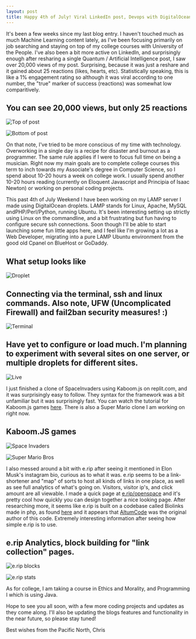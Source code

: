 ```yaml
---
layout: post
title: Happy 4th of July! Viral LinkedIn post, Devops with DigitalOcean LAMP server, and fun with e.rip and kaboom.js
---
```


It's been a few weeks since my last blog entry. I haven't touched much as much Machine Learning content lately, as I've been focusing primarily on job searching and staying on top of my college courses with University of the People. I've also been a bit more active on LinkedIn, and surprisingly enough after resharing a single Quantum / Artificial Intelligence post, I saw over 20,000 views of my post. Surprising, because it was just a reshare and it gained about 25 reactions (likes, hearts, etc). Statistically speaking, this is like a 1% engagement rating so although it was viral according to one number, the "true" marker of success (reactions) was somewhat low comparitively. 


## You can see 20,000 views, but only 25 reactions
![Top of post](../images/viral_LinkedInA.png)


![Bottom of post](../images/viral_LinkedInB.png)


On that note, I've tried to be more conscious of my time with technology. Overworking in a single day is a recipe for disaster and burnout as a programmer. The same rule applies if I were to focus full time on being a musician. Right now my main goals are to complete college courses this term to inch towards my Associate's degree in Computer Science, so I spend about 10-20 hours a week on college work. I usually spend another 10-20 hours reading (currently on Eloquent Javascript and Principia of Isaac Newton) or working on personal coding projects. 

This past 4th of July Weekend I have been working on my LAMP server I made using DigitalOcean droplets. LAMP stands for Linux, Apache, MySQL andPHP/Perl/Python, running Ubuntu. It's been interesting setting up strictly using Linux on the commandline, and a bit frustrating but fun having to configure secure ssh connections. Soon though I'll be able to start launching some fun little apps here, and I feel like I'm growing a lot as a Web Developer, migrating into a pure LAMP Ubuntu environment from the good old Cpanel on BlueHost or GoDaddy. 

## What setup looks like 
![Droplet](../images/lamp-droplet.png) 


## Connecting via the terminal, ssh and linux commands. Also note, UFW (Uncomplicated Firewall) and fail2ban security measures! :)  
![Terminal](../images/lamp-terminal.png)


## Have yet to configure or load much. I'm planning to experiment with several sites on one server, or multiple droplets for different sites.
![Live](../images/lamp-live.png)


I just finished a clone of SpaceInvaders using Kaboom.js on replit.com, and it was surprisingly easy to follow. They syntax for the framework was a bit unfamiliar but it was surprisingly fast. You can watch the tutorial for Kaboom.js games [here](https://www.youtube.com/watch?v=4OaHB0JbJDI&t=2852s). There is also a Super Mario clone I am working on right now.

## Kaboom.JS games
![Space Invaders](../images/spaceInvaders.png)


![Super Mario Bros](../images/superMario.png)

I also messed around a bit with e.rip after seeing it mentioned in Elon Musk's instagram bio, curious as to what it was. e.rip seems to be a link-shortener and "map" of sorts to host all kinds of links in one place, as well as see full analytics of what's going on. Visitors, visitor ip's, and click amount are all viewable. I made a quick page at [e.rip/openspace](https://e.rip/openspace) and it's pretty cool how quickly you can design together a nice looking page. After researching more, it seems like e.rip is built on a codebase called Biolinks made in php, as found [here](https://codecanyon.net/item/biolink-boost-instagram-bio-linking/20740546) and it appears that [AltumCode](https://altumcode.com/) was the original author of this code. Extremely interesting information after seeing how simple e.rip is to use.   


## e.rip Analytics, block building for "link collection" pages.
![e.rip blocks](../images/erip_blocks.png)


![e.rip stats](../images/erip_links.png)



As for college, I am taking a course in Ethics and Morality, and Programming I which is using Java. 

Hope to see you all soon, with a few more coding projects and updates as they come along. I'll also be updating the blogs features and functionality in the near future, so please stay tuned!

Best wishes from the Pacific North,
Chris


